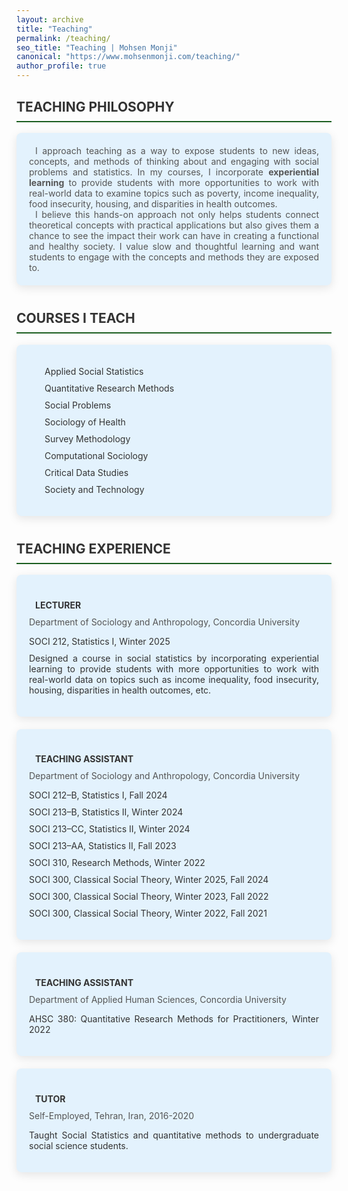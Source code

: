 ```yaml
---
layout: archive
title: "Teaching"
permalink: /teaching/
seo_title: "Teaching | Mohsen Monji"
canonical: "https://www.mohsenmonji.com/teaching/"
author_profile: true
---
```


<style>
  /* General Styling */
  h2 {
    border-bottom: 2px solid #1B5E20; /* Accessible Dark Green */
    font-weight: bold;
    padding-bottom: 10px; /* Space between text and the line */
    margin-top: 30px;
    color: #333; /* Dark Gray for Heading Text */
  }

  ul {
    list-style: none;
    padding-left: 0;
  }

  ul li {
    margin-bottom: 10px;
  }

  .icon {
    margin-right: 10px;
    color: #1B5E20; /* Accessible Dark Green */
  }

  .teaching-section {
    margin-bottom: 40px;
  }

  .teaching-card {
    border-radius: 8px;
    padding: 20px;
    margin-bottom: 20px;
    color: #333333; /* Dark Gray Text */
    box-shadow: 0px 4px 15px rgba(0, 0, 0, 0.1); /* Subtle Shadow */
    background-color: #E3F2FD; /* Light Blue Background */
    text-align: justify; /* Justify text within cards */
  }

  .teaching-card h4 {
    font-weight: bold;
    margin-bottom: 10px;
    color: #333; /* Dark Gray for Heading Text */
  }

  .teaching-card p {
    margin: 0;
    color: #555; /* Medium Gray for Body Text */
  }

  .teaching-list {
    padding-left: 15px;
  }
</style>

<div class="teaching-section">
  <h2>TEACHING PHILOSOPHY</h2>
  <div class="teaching-card">
    <p>
      <i class="fas fa-lightbulb icon"></i>
      I approach teaching as a way to expose students to new ideas, concepts, and methods of thinking about and engaging with social problems and statistics. In my courses, I incorporate 
      <strong>experiential learning</strong> to provide students with more opportunities to work with real-world data to examine topics such as poverty, income inequality, food insecurity, housing, and disparities in health outcomes. 
    </p>
    <p>
      <i class="fas fa-hands-helping icon"></i>
      I believe this hands-on approach not only helps students connect theoretical concepts with practical applications but also gives them a chance to see the impact their work can have 
      in creating a  functional and healthy society. I value slow and thoughtful learning and want students to engage with the concepts and 
      methods they are exposed to.
    </p>
  </div>
</div>

<div class="teaching-section">
  <h2>COURSES I TEACH</h2>
  <div class="teaching-card">
    <ul class="teaching-list">
      <li><i class="fas fa-chart-line icon"></i> Applied Social Statistics</li>
      <li><i class="fas fa-table icon"></i> Quantitative Research Methods</li>
      <li><i class="fas fa-exclamation-triangle icon"></i> Social Problems</li>
      <li><i class="fas fa-pills icon"></i> Sociology of Health</li>
      <li><i class="fas fa-poll icon"></i> Survey Methodology</li>
      <li><i class="fas fa-laptop-code icon"></i> Computational Sociology</li>
      <li><i class="fas fa-database icon"></i> Critical Data Studies</li>
      <li><i class="fas fa-robot icon"></i> Society and Technology</li>
    </ul>
  </div>
</div>

<div class="teaching-section">
  <h2>TEACHING EXPERIENCE</h2>

  <div class="teaching-card">
    <h4><i class="fas fa-chalkboard-teacher icon"></i> LECTURER</h4>
    <p>Department of Sociology and Anthropology, Concordia University</p>
    <ul>
      <li>SOCI 212, Statistics I, Winter 2025</li>
      <li>
        Designed a course in social statistics by incorporating experiential learning to provide students with more opportunities to work with real-world data on topics such as income inequality, food insecurity, housing, disparities in health outcomes, etc.
      </li>
    </ul>
  </div>

  <div class="teaching-card">
    <h4><i class="fas fa-chalkboard icon"></i> TEACHING ASSISTANT</h4>
    <p>Department of Sociology and Anthropology, Concordia University</p>
    <ul>
      <li>SOCI 212–B, Statistics I, Fall 2024</li>
      <li>SOCI 213–B, Statistics II, Winter 2024</li>
      <li>SOCI 213–CC, Statistics II, Winter 2024</li>
      <li>SOCI 213–AA, Statistics II, Fall 2023</li>
      <li>SOCI 310, Research Methods, Winter 2022</li>
      <li>SOCI 300, Classical Social Theory, Winter 2025, Fall 2024</li>
      <li>SOCI 300, Classical Social Theory, Winter 2023, Fall 2022</li>
      <li>SOCI 300, Classical Social Theory, Winter 2022, Fall 2021</li>
    </ul>
  </div>

  <div class="teaching-card">
    <h4><i class="fas fa-chalkboard icon"></i> TEACHING ASSISTANT</h4>
    <p>Department of Applied Human Sciences, Concordia University</p>
    <ul>
      <li>AHSC 380: Quantitative Research Methods for Practitioners, Winter 2022</li>
    </ul>
  </div>

  <div class="teaching-card">
    <h4><i class="fas fa-user-graduate icon"></i> TUTOR</h4>
    <p>Self-Employed, Tehran, Iran, 2016-2020</p>
    <ul>
      <li>Taught Social Statistics and quantitative methods to undergraduate social science students.</li>
    </ul>
  </div>
</div>
